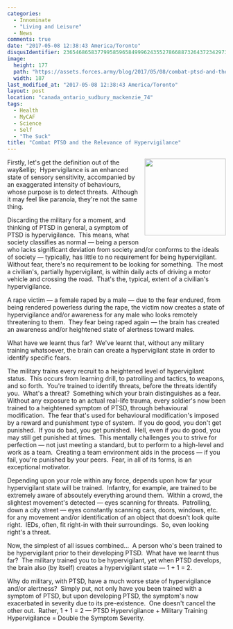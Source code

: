 ```yaml
---
categories:
  - Innominate
  - "Living and Leisure"
  - News
comments: true
date: "2017-05-08 12:38:43 America/Toronto"
disqusIdentifier: 2365468658377995859658499962435527866887326437234297333474457445325462346579789883476636236626442289
image:
  height: 177
  path: "https://assets.forces.army/blog/2017/05/08/combat-ptsd-and-the-relevance-of-hypervigilance/hotlink-ok/combat-ptsd_187x177.png"
  width: 187
last_modified_at: "2017-05-08 12:38:43 America/Toronto"
layout: post
location: "canada_ontario_sudbury_mackenzie_74"
tags:
  - Health
  - MyCAF
  - Science
  - Self
  - "The Suck"
title: "Combat PTSD and the Relevance of Hypervigilance"
---
```


<img
  alt="" height="177" src="{{ site.uri.assets }}/blog/2017/05/08/combat-ptsd-and-the-relevance-of-hypervigilance/combat-ptsd_187x177.png"
  style="border: 0px; float: right; margin-bottom: 10px; margin-left: 10px;" width="187" />
<p>
  Firstly, let's get the definition out of the way&ellip;&nbsp; Hypervigilance is an enhanced state of sensory sensitivity, accompanied by an exaggerated
  intensity of behaviours, whose purpose is to detect threats.&nbsp; Although it may feel like paranoia, they're not the same thing.
</p>
<p>
  Discarding the military for a moment, and thinking of PTSD in general, a symptom of PTSD is hypervigilance.&nbsp; This means, what society classifies as
  normal &#8212; being a person who lacks significant deviation from society and/or conforms to the ideals of society &#8212; typically, has little to no
  requirement for being hypervigilant.&nbsp; Without fear, there's no requirement to be looking for something.&nbsp; The most a civilian's, partially
  hypervigilant, is within daily acts of driving a motor vehicle and crossing the road.&nbsp; That's the, typical, extent of a civilian's hypervigilance.
</p>
<!-- excerptBreak -->
<p>
  A rape victim &#8212; a female raped by a male &#8212; due to the fear endured, from being rendered powerless during the rape, the victim now creates a state
  of hypervigilance and/or awareness for any male who looks remotely threatening to them.&nbsp; They fear being raped again &#8212; the brain has created an
  awareness and/or heightened state of alertness toward males.
</p>
<p>
  What have we learnt thus far?&nbsp; We've learnt that, without any military training whatsoever, the brain can create a hypervigilant state in order to
  identify specific fears.
</p>
<p>
  The military trains every recruit to a heightened level of hypervigilant status.&nbsp; This occurs from learning drill, to patrolling and tactics, to weapons,
  and so forth.&nbsp; You're trained to identify threats, before the threats identify you.&nbsp; What's a threat?&nbsp; Something which your brain distinguishes
  as a fear.&nbsp; Without any exposure to an actual real-life trauma, every soldier's now been trained to a heightened symptom of PTSD, through behavioural
  modification.&nbsp; The fear that's used for behavioural modification's imposed by a reward and punishment type of system.&nbsp; If you do good, you don't get
  punished.&nbsp; If you do bad, you get punished.&nbsp; Hell, even if you do good, you may still get punished at times.&nbsp; This mentally challenges you to
  strive for perfection &#8212; not just meeting a standard, but to perform to a high-level and work as a team.&nbsp; Creating a team environment aids in the
  process &#8212; if you fail, you're punished by your peers.&nbsp; Fear, in all of its forms, is an exceptional motivator.
</p>
<p>
  Depending upon your role within any force, depends upon how far your hypervigilant state will be trained.&nbsp; Infantry, for example, are trained to be
  extremely aware of absoutely everything around them.&nbsp; Within a crowd, the slightest movement's detected &#8212; eyes scanning for threats.&nbsp;
  Patrolling, down a city street &#8212; eyes constantly scanning cars, doors, windows, etc. for any movement and/or identification of an object that doesn't
  look quite right.&nbsp; IEDs, often, fit right-in with their surroundings.&nbsp; So, even looking right's a threat.
</p>
<p>
  Now, the simplest of all issues combined&hellip;&nbsp; A person who's been trained to be hypervigilant prior to their developing PTSD.&nbsp; What have we
  learnt thus far?&nbsp; The military trained you to be hypervigilant, yet when PTSD develops, the brain also (by itself) creates a hypervigilant state &#8212;
  1 + 1 = 2.
</p>
<p>
  Why do military, with PTSD, have a much worse state of hypervigilance and/or alertness?&nbsp; Simply put, not only have you been trained with a symptom of
  PTSD, but upon developing PTSD, the symptom's now exacerbated in severity due to its pre-existence.&nbsp; One doesn't cancel the other out.&nbsp; Rather, 1 +
  1 = 2 &#8212; PTSD Hypervigilance + Military Training Hypervigilance = Double the Symptom Severity.
</p>

